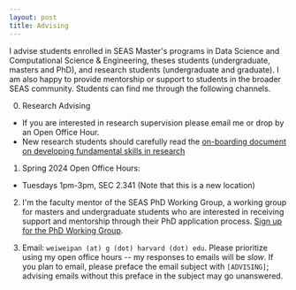 ```yaml
---
layout: post
title: Advising
---
```


I advise students enrolled in SEAS Master's programs in Data Science and Computational Science & Engineering, theses students (undergraduate, masters and PhD), and research students (undergraduate and graduate). I am also happy to provide mentorship or support to students in the broader SEAS community. Students can find me through the following channels.

0. Research Advising
  - If you are interested in research supervision please email me or drop by an Open Office Hour.
  - New research students should carefully read the [on-boarding document on developing fundamental skills in research](https://docs.google.com/presentation/d/1EQIupyrH7z2sUUH99CMQQJc9JzV8reTzQ6RYOeWQ1tE/edit?usp=sharing)

1. Spring 2024 Open Office Hours:
  - Tuesdays 1pm-3pm, SEC 2.341 (Note that this is a new location)

2. I'm the faculty mentor of the SEAS PhD Working Group, a working group for masters and undergraduate students who are interested in receiving support and mentorship through their PhD application process. [Sign up for the PhD Working Group](https://forms.gle/cyVFBi5qoNw96DNW6). 

3. Email: ``weiweipan (at) g (dot) harvard (dot) edu``. Please prioritize using my open office hours -- my responses to emails will be *slow*. If you plan to email, please preface the email subject with ``[ADVISING]``; advising emails without this preface in the subject may go unanswered.

